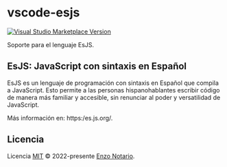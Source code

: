 # vscode-esjs

<a href="https://marketplace.visualstudio.com/items?itemName=enzonotario.vscode-esjs" target="__blank"><img src="https://img.shields.io/visual-studio-marketplace/v/enzonotario.vscode-esjs.svg?color=eee&amp;label=VS%20Code%20Marketplace&logo=visual-studio-code" alt="Visual Studio Marketplace Version" /></a>

Soporte para el lenguaje EsJS.

## EsJS: JavaScript con sintaxis en Español

EsJS es un lenguaje de programación con sintaxis en Español que compila a JavaScript. Esto permite a las personas hispanohablantes escribir código de manera más familiar y accesible, sin renunciar al poder y versatilidad de JavaScript.

Más información en: https:/es.js.org/.

## Licencia

Licencia [MIT](./LICENSE) © 2022-presente [Enzo Notario](https://github.com/enzonotario).
